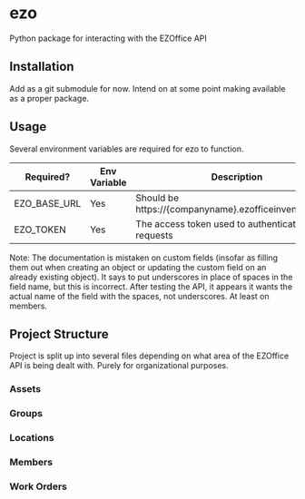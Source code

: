 # ezo

Python package for interacting with the EZOffice API

## Installation

Add as a git submodule for now. Intend on at some point making available as a proper package.

## Usage

Several environment variables are required for ezo to function.

| Required? | Env Variable | Description |
| --------- | ------------ | ----------- |
| EZO_BASE_URL | Yes | Should be https://{companyname}.ezofficeinventory.com/ |
| EZO_TOKEN | Yes | The access token used to authenticate requests |

Note: The documentation is mistaken on custom fields (insofar as filling them out when creating an object or updating the custom field on an already existing object). It says to put underscores in place of spaces in the field name, but this is incorrect. After testing the API, it appears it wants the actual name of the field with the spaces, not underscores. At least on members.

## Project Structure

Project is split up into several files depending on what area of the EZOffice API is being dealt with. Purely for organizational purposes.

### Assets

### Groups

### Locations

### Members

### Work Orders
